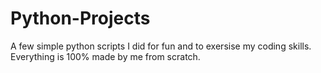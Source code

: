 # Python-Projects
A few simple python scripts I did for fun and to exersise my coding skills. Everything is 100% made by me from scratch.
